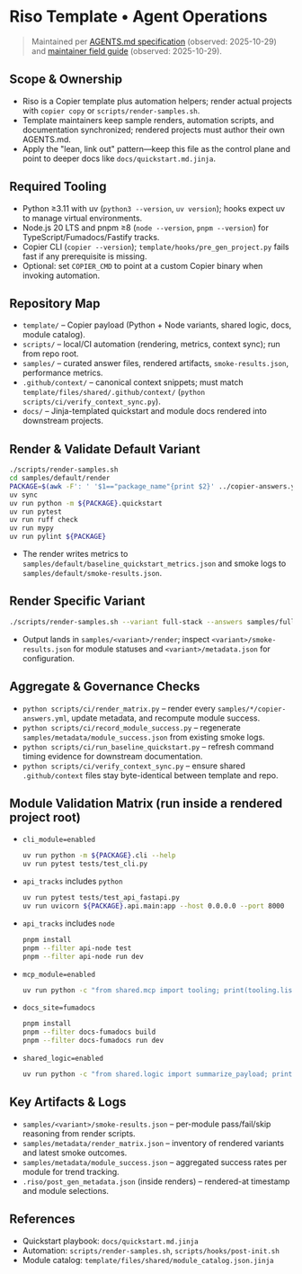 # Riso Template • Agent Operations

> Maintained per [AGENTS.md specification](https://agents.md) (observed: 2025-10-29) and [maintainer field guide](https://github.com/openai/agents.md) (observed: 2025-10-29).

## Scope & Ownership
- Riso is a Copier template plus automation helpers; render actual projects with `copier copy` or `scripts/render-samples.sh`.
- Template maintainers keep sample renders, automation scripts, and documentation synchronized; rendered projects must author their own AGENTS.md.
- Apply the "lean, link out" pattern—keep this file as the control plane and point to deeper docs like `docs/quickstart.md.jinja`.

## Required Tooling
- Python ≥3.11 with uv (`python3 --version`, `uv version`); hooks expect uv to manage virtual environments.
- Node.js 20 LTS and pnpm ≥8 (`node --version`, `pnpm --version`) for TypeScript/Fumadocs/Fastify tracks.
- Copier CLI (`copier --version`); `template/hooks/pre_gen_project.py` fails fast if any prerequisite is missing.
- Optional: set `COPIER_CMD` to point at a custom Copier binary when invoking automation.

## Repository Map
- `template/` – Copier payload (Python + Node variants, shared logic, docs, module catalog).
- `scripts/` – local/CI automation (rendering, metrics, context sync); run from repo root.
- `samples/` – curated answer files, rendered artifacts, `smoke-results.json`, performance metrics.
- `.github/context/` – canonical context snippets; must match `template/files/shared/.github/context/` (`python scripts/ci/verify_context_sync.py`).
- `docs/` – Jinja-templated quickstart and module docs rendered into downstream projects.

## Render & Validate Default Variant
```bash
./scripts/render-samples.sh
cd samples/default/render
PACKAGE=$(awk -F': ' '$1=="package_name"{print $2}' ../copier-answers.yml)
uv sync
uv run python -m ${PACKAGE}.quickstart
uv run pytest
uv run ruff check
uv run mypy
uv run pylint ${PACKAGE}
```
- The render writes metrics to `samples/default/baseline_quickstart_metrics.json` and smoke logs to `samples/default/smoke-results.json`.

## Render Specific Variant
```bash
./scripts/render-samples.sh --variant full-stack --answers samples/full-stack/copier-answers.yml
```
- Output lands in `samples/<variant>/render`; inspect `<variant>/smoke-results.json` for module statuses and `<variant>/metadata.json` for configuration.

## Aggregate & Governance Checks
- `python scripts/ci/render_matrix.py` – render every `samples/*/copier-answers.yml`, update metadata, and recompute module success.
- `python scripts/ci/record_module_success.py` – regenerate `samples/metadata/module_success.json` from existing smoke logs.
- `python scripts/ci/run_baseline_quickstart.py` – refresh command timing evidence for downstream documentation.
- `python scripts/ci/verify_context_sync.py` – ensure shared `.github/context` files stay byte-identical between template and repo.

## Module Validation Matrix (run inside a rendered project root)
- `cli_module=enabled`
  ```bash
  uv run python -m ${PACKAGE}.cli --help
  uv run pytest tests/test_cli.py
  ```
- `api_tracks` includes `python`
  ```bash
  uv run pytest tests/test_api_fastapi.py
  uv run uvicorn ${PACKAGE}.api.main:app --host 0.0.0.0 --port 8000
  ```
- `api_tracks` includes `node`
  ```bash
  pnpm install
  pnpm --filter api-node test
  pnpm --filter api-node run dev
  ```
- `mcp_module=enabled`
  ```bash
  uv run python -c "from shared.mcp import tooling; print(tooling.list_tools())"
  ```
- `docs_site=fumadocs`
  ```bash
  pnpm install
  pnpm --filter docs-fumadocs build
  pnpm --filter docs-fumadocs run dev
  ```
- `shared_logic=enabled`
  ```bash
  uv run python -c "from shared.logic import summarize_payload; print(summarize_payload({'service': 'shared', 'status': 'ok'}))"
  ```

## Key Artifacts & Logs
- `samples/<variant>/smoke-results.json` – per-module pass/fail/skip reasoning from render scripts.
- `samples/metadata/render_matrix.json` – inventory of rendered variants and latest smoke outcomes.
- `samples/metadata/module_success.json` – aggregated success rates per module for trend tracking.
- `.riso/post_gen_metadata.json` (inside renders) – rendered-at timestamp and module selections.

## References
- Quickstart playbook: `docs/quickstart.md.jinja`
- Automation: `scripts/render-samples.sh`, `scripts/hooks/post-init.sh`
- Module catalog: `template/files/shared/module_catalog.json.jinja`

<!-- MANUAL ADDITIONS START -->
<!-- MANUAL ADDITIONS END -->
